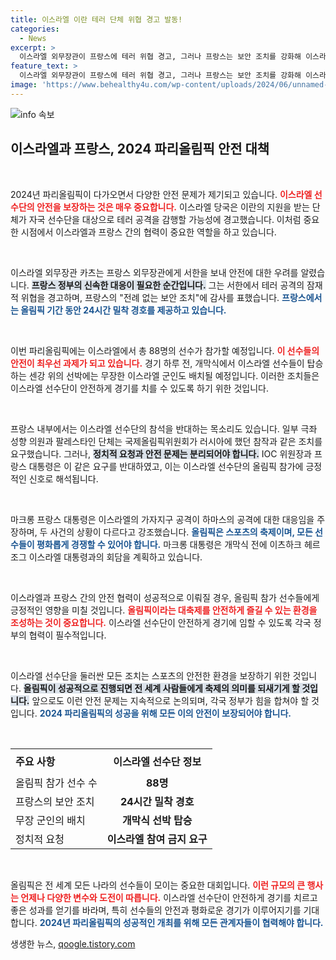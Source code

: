 ```yaml
---
title: 이스라엘 이란 테러 단체 위협 경고 발동!
categories:
  - News
excerpt: >
  이스라엘 외무장관이 프랑스에 테러 위협 경고, 그러나 프랑스는 보안 조치를 강화해 이스라엘 선수단을 보호하겠다고 약속했다. 과연 이번 올림픽에서 두 나라의 긴장감은 어떻게 이어질까?
feature_text: >
  이스라엘 외무장관이 프랑스에 테러 위협 경고, 그러나 프랑스는 보안 조치를 강화해 이스라엘 선수단을 보호하겠다고 약속했다. 과연 이번 올림픽에서 두 나라의 긴장감은 어떻게 이어질까?
image: 'https://www.behealthy4u.com/wp-content/uploads/2024/06/unnamed-file.png'
---
```


<p><img src="https://www.behealthy4u.com/wp-content/uploads/2024/06/unnamed-file.png" alt="info 속보" /></p>

<h2 data-ke-size="size26">이스라엘과 프랑스, 2024 파리올림픽 안전 대책</h2>

<p data-ke-size="size16">&nbsp;</p>

<p>2024년 파리올림픽이 다가오면서 다양한 안전 문제가 제기되고 있습니다. <b><span style="color: #ee2323;">이스라엘 선수단의 안전을 보장하는 것은 매우 중요합니다.</span></b> 이스라엘 당국은 이란의 지원을 받는 단체가 자국 선수단을 대상으로 테러 공격을 감행할 가능성에 경고했습니다. 이처럼 중요한 시점에서 이스라엘과 프랑스 간의 협력이 중요한 역할을 하고 있습니다.</p>

<p data-ke-size="size16">&nbsp;</p>

<p>이스라엘 외무장관 카츠는 프랑스 외무장관에게 서한을 보내 안전에 대한 우려를 알렸습니다. <b><span style="background-color: #21538527;">프랑스 정부의 신속한 대응이 필요한 순간입니다.</span></b> 그는 서한에서 테러 공격의 잠재적 위협을 경고하며, 프랑스의 "전례 없는 보안 조치"에 감사를 표했습니다. <b><span style="color: #1a5490;">프랑스에서는 올림픽 기간 동안 24시간 밀착 경호를 제공하고 있습니다.</span></b></p>

<p data-ke-size="size16">&nbsp;</p>

<p>이번 파리올림픽에는 이스라엘에서 총 88명의 선수가 참가할 예정입니다. <b><span style="color: #ee2323;">이 선수들의 안전이 최우선 과제가 되고 있습니다.</span></b> 경기 하루 전, 개막식에서 이스라엘 선수들이 탑승하는 센강 위의 선박에는 무장한 이스라엘 군인도 배치될 예정입니다. 이러한 조치들은 이스라엘 선수단이 안전하게 경기를 치를 수 있도록 하기 위한 것입니다.</p>

<p data-ke-size="size16">&nbsp;</p>

<p>프랑스 내부에서는 이스라엘 선수단의 참석을 반대하는 목소리도 있습니다. 일부 극좌 성향 의원과 팔레스타인 단체는 국제올림픽위원회가 러시아에 했던 참작과 같은 조치를 요구했습니다. 그러나, <b><span style="background-color: #21538527;">정치적 요청과 안전 문제는 분리되어야 합니다.</span></b> IOC 위원장과 프랑스 대통령은 이 같은 요구를 반대하였고, 이는 이스라엘 선수단의 올림픽 참가에 긍정적인 신호로 해석됩니다.</p>

<p data-ke-size="size16">&nbsp;</p>

<p>마크롱 프랑스 대통령은 이스라엘의 가자지구 공격이 하마스의 공격에 대한 대응임을 주장하며, 두 사건의 상황이 다르다고 강조했습니다. <b><span style="color: #1a5490;">올림픽은 스포츠의 축제이며, 모든 선수들이 평화롭게 경쟁할 수 있어야 합니다.</span></b> 마크롱 대통령은 개막식 전에 이츠하크 헤르조그 이스라엘 대통령과의 회담을 계획하고 있습니다.</p>

<p data-ke-size="size16">&nbsp;</p>

<p>이스라엘과 프랑스 간의 안전 협력이 성공적으로 이뤄질 경우, 올림픽 참가 선수들에게 긍정적인 영향을 미칠 것입니다. <b><span style="color: #ee2323;">올림픽이라는 대축제를 안전하게 즐길 수 있는 환경을 조성하는 것이 중요합니다.</span></b> 이스라엘 선수단이 안전하게 경기에 임할 수 있도록 각국 정부의 협력이 필수적입니다.</p>

<p data-ke-size="size16">&nbsp;</p>

<p>이스라엘 선수단을 둘러싼 모든 조치는 스포츠의 안전한 환경을 보장하기 위한 것입니다. <b><span style="background-color: #21538527;">올림픽이 성공적으로 진행되면 전 세계 사람들에게 축제의 의미를 되새기게 할 것입니다.</span></b> 앞으로도 이런 안전 문제는 지속적으로 논의되며, 각국 정부가 힘을 합쳐야 할 것입니다. <b><span style="color: #1a5490;">2024 파리올림픽의 성공을 위해 모든 이의 안전이 보장되어야 합니다.</span></b></p>

<p data-ke-size="size16">&nbsp;</p>

<table style="width: 100%; border-collapse: collapse;">
    <tr>
        <th style="text-align: left; height: 40px;"><b>주요 사항</b></th>
        <th style="text-align: center; height: 40px;"><b>이스라엘 선수단 정보</b></th>
    </tr>
    <tr>
        <td style="text-align: left; height: 17px;">올림픽 참가 선수 수</td>
        <td style="text-align: center; height: 17px;"><b>88명</b></td>
    </tr>
    <tr>
        <td style="text-align: left; height: 17px;">프랑스의 보안 조치</td>
        <td style="text-align: center; height: 17px;"><b>24시간 밀착 경호</b></td>
    </tr>
    <tr>
        <td style="text-align: left; height: 17px;">무장 군인의 배치</td>
        <td style="text-align: center; height: 17px;"><b>개막식 선박 탑승</b></td>
    </tr>
    <tr>
        <td style="text-align: left; height: 17px;">정치적 요청</td>
        <td style="text-align: center; height: 17px;"><b>이스라엘 참여 금지 요구</b></td>
    </tr>
</table>

<p data-ke-size="size16">&nbsp;</p>

<p>올림픽은 전 세계 모든 나라의 선수들이 모이는 중요한 대회입니다. <b><span style="color: #ee2323;">이런 규모의 큰 행사는 언제나 다양한 변수와 도전이 따릅니다.</span></b> 이스라엘 선수단이 안전하게 경기를 치르고 좋은 성과를 얻기를 바라며, 특히 선수들의 안전과 평화로운 경기가 이루어지기를 기대합니다. <b><span style="color: #1a5490;">2024년 파리올림픽의 성공적인 개최를 위해 모든 관계자들이 협력해야 합니다.</span></b></p>
생생한 뉴스, <a href="https://qoogle.tistory.com" rel="dofollow">qoogle.tistory.com</a>


